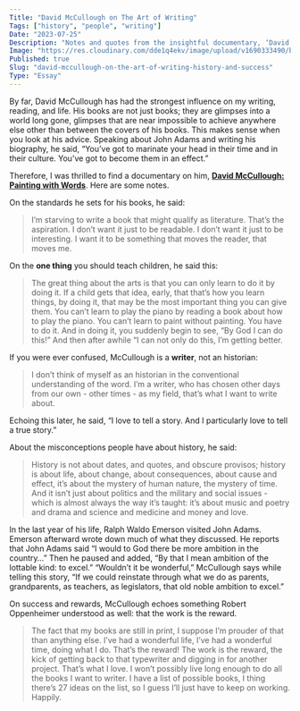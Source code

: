 ```yaml
---
Title: "David McCullough on The Art of Writing"
Tags: ["history", "people", "writing"]
Date: "2023-07-25"
Description: "Notes and quotes from the insightful documentary, ‘David McCullough: Painting with Words.’"
Image: "https://res.cloudinary.com/dde1q4ekv/image/upload/v1690333490/be7fa60d-ee22-4e48-8458-a05856822248_afi1ra.jpg"
Published: true
Slug: "david-mccullough-on-the-art-of-writing-history-and-success"
Type: "Essay"
---
```

<InlineImage src={https://res.cloudinary.com/dde1q4ekv/image/upload/v1690338124/mt_david_mccullough_inside_c4uapi.jpg} />

By far, David McCullough has had the strongest influence on my writing, reading, and life. His books are not just books; they are glimpses into a world long gone, glimpses that are near impossible to achieve anywhere else other than between the covers of his books. This makes sense when you look at his advice. Speaking about John Adams and writing his biography, he said, “You’ve got to marinate your head in their time and in their culture. You’ve got to become them in an effect.”

Therefore, I was thrilled to find a documentary on him, **********[David McCullough: Painting with Words](https://www.imdb.com/title/tt1210345/)**********. Here are some notes.

On the standards he sets for his books, he said:

> I’m starving to write a book that might qualify as literature. That’s the aspiration. I don’t want it just to be readable. I don’t want it just to be interesting. I want it to be something that moves the reader, that moves me.
> 

On the ****one thing**** you should teach children, he said this:

> The great thing about the arts is that you can only learn to do it by doing it. If a child gets that idea, early, that that’s how you learn things, by doing it, that may be the most important thing you can give them. You can’t learn to play the piano by reading a book about how to play the piano. You can’t learn to paint without painting. You have to do it. And in doing it, you suddenly begin to see, “By God I can do this!” And then after awhile “I can not only do this, I’m getting better.
> 

If you were ever confused, McCullough is a ******writer******, not an historian:

> I don’t think of myself as an historian in the conventional understanding of the word. I’m a writer, who has chosen other days from our own - other times - as my field, that’s what I want to write about.
> 

Echoing this later, he said, “I love to tell a story. And I particularly love to tell a true story.”

About the misconceptions people have about history, he said:

> History is not about dates, and quotes, and obscure provisos; history is about life, about change, about consequences, about cause and effect, it’s about the mystery of human nature, the mystery of time. And it isn’t just about politics and the military and social issues - which is almost always the way it’s taught: it’s about music and poetry and drama and science and medicine and money and love.
> 

In the last year of his life, Ralph Waldo Emerson visited John Adams. Emerson afterward wrote down much of what they discussed. He reports that John Adams said “I would to God there be more ambition in the country…” Then he paused and added, “By that I mean ambition of the lottable kind: to excel.” “Wouldn’t it be wonderful,” McCullough says while telling this story, “If we could reinstate through what we do as parents, grandparents, as teachers, as legislators, that old noble ambition to excel.”

On success and rewards, McCullough echoes something Robert Oppenheimer understood as well: that the work is the reward.

> The fact that my books are still in print, I suppose I’m prouder of that than anything else. I’ve had a wonderful life, I’ve had a wonderful time, doing what I do. That’s the reward! The work is the reward, the kick of getting back to that typewriter and digging in for another project. That’s what I love. I won’t possibly live long enough to do all the books I want to writer. I have a list of possible books, I thing there’s 27 ideas on the list, so I guess I’ll just have to keep on working. Happily.
>